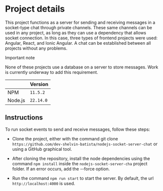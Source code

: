 # Project details

This project functions as a server for sending and receiving messages in a socket-type chat through private channels. These same channels can be used in any project, as long as they can use a dependency that allows socket connection. In this case, three types of frontend projects were used: Angular, React, and Ionic Angular. A chat can be established between all projects without any problems.

Important note

None of these projects use a database on a server to store messages. Work is currently underway to add this requirement.


|                |Version							|
|----------------|-------------------------------|
|NPM          |`11.5.2`            |
|Node.js          |`22.14.0`|

## Instructions

To run socket events to send and receive messages, follow these steps:

- Clone the project, either with the command git clone `https://github.com/dev-shelvin-batista/nodejs-socket-server-chat` or using a GitHub graphical tool.

- After cloning the repository, install the node dependencies using the command `npm install` inside the `nodejs-socket-server-cha` project folder. If an error occurs, add the --force option.

- Run the command `npm run start` to start the server. By default, the url `http://localhost:4000` is used.